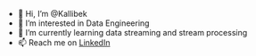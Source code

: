 - 👋 Hi, I’m @Kallibek
- 👀 I’m interested in Data Engineering
- 🌱 I’m currently learning data streaming and stream processing
- 📫 Reach me on [LinkedIn](https://www.linkedin.com/in/kallibek-kazbekov-5561b013b/)

<!---
Kallibek/Kallibek is a ✨ special ✨ repository because its `README.md` (this file) appears on your GitHub profile.
You can click the Preview link to take a look at your changes.
--->
